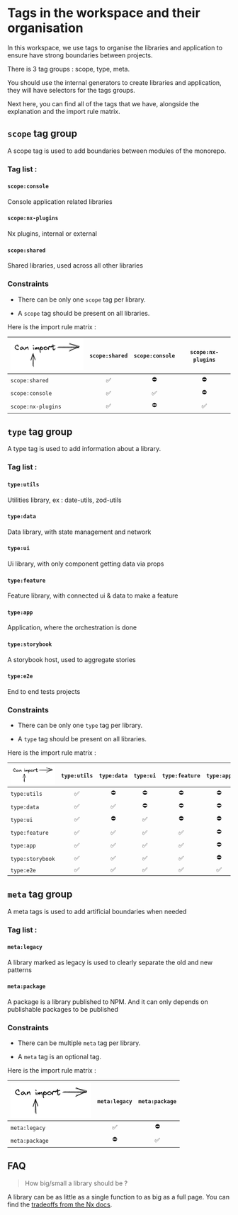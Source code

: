 # Tags in the workspace and their organisation

In this workspace, we use tags to organise the libraries and application to ensure have strong boundaries between projects.

There is 3 tag groups : scope, type, meta.

You should use the internal generators to create libraries and application, they will have selectors for the tags groups.

Next here, you can find all of the tags that we have, alongside the explanation and the import rule matrix.

## `scope` tag group

A scope tag is used to add boundaries between modules of the monorepo.

### Tag list :

#### `scope:console`

Console application related libraries

#### `scope:nx-plugins`

Nx plugins, internal or external

#### `scope:shared`

Shared libraries, used across all other libraries

### Constraints

- There can be only one `scope` tag per library.

- A `scope` tag should be present on all libraries.

Here is the import rule matrix :

| ![Can row import column](./can-import-icon.png) | `scope:shared` | `scope:console` | `scope:nx-plugins` |
| ---------------------------------------------- | :------------: | :-------------: | :----------------: |
| `scope:shared`                                 |       ✅       |       ⛔        |         ⛔         |
| `scope:console`                                |       ✅       |       ✅        |         ⛔         |
| `scope:nx-plugins`                             |       ✅       |       ⛔        |         ✅         |

## `type` tag group

A type tag is used to add information about a library.

### Tag list :

#### `type:utils`

Utilities library, ex : date-utils, zod-utils

#### `type:data`

Data library, with state management and network

#### `type:ui`

Ui library, with only component getting data via props

#### `type:feature`

Feature library, with connected ui & data to make a feature

#### `type:app`

Application, where the orchestration is done

#### `type:storybook`

A storybook host, used to aggregate stories

#### `type:e2e`

End to end tests projects

### Constraints

- There can be only one `type` tag per library.

- A `type` tag should be present on all libraries.

Here is the import rule matrix :

| ![Can row import column](./can-import-icon.png) | `type:utils` | `type:data` | `type:ui` | `type:feature` | `type:app` | `type:storybook` | `type:e2e` |
| ---------------------------------------------- | :----------: | :---------: | :-------: | :------------: | :--------: | :--------------: | :--------: |
| `type:utils`                                   |      ✅      |     ⛔      |    ⛔     |       ⛔       |     ⛔     |        ⛔        |     ⛔     |
| `type:data`                                    |      ✅      |     ✅      |    ⛔     |       ⛔       |     ⛔     |        ⛔        |     ⛔     |
| `type:ui`                                      |      ✅      |     ⛔      |    ✅     |       ⛔       |     ⛔     |        ⛔        |     ⛔     |
| `type:feature`                                 |      ✅      |     ✅      |    ✅     |       ✅       |     ⛔     |        ⛔        |     ⛔     |
| `type:app`                                     |      ✅      |     ✅      |    ✅     |       ✅       |     ⛔     |        ⛔        |     ⛔     |
| `type:storybook`                               |      ✅      |     ✅      |    ✅     |       ✅       |     ⛔     |        ✅        |     ⛔     |
| `type:e2e`                                     |      ✅      |     ✅      |    ✅     |       ✅       |     ✅     |        ✅        |     ✅     |

## `meta` tag group

A meta tags is used to add artificial boundaries when needed

### Tag list :

#### `meta:legacy`

A library marked as legacy is used to clearly separate the old and new patterns

#### `meta:package`

A package is a library published to NPM. And it can only depends on publishable packages to be published

### Constraints

- There can be multiple `meta` tag per library.

- A `meta` tag is an optional tag.

Here is the import rule matrix :

| ![Can row import column](./can-import-icon.png) | `meta:legacy` | `meta:package` |
| ---------------------------------------------- | :-----------: | :------------: |
| `meta:legacy`                                  |      ✅       |       ⛔       |
| `meta:package`                                 |      ⛔       |       ✅       |

## FAQ

> How big/small a library should be ?

A library can be as little as a single function to as big as a full page. You can find the [tradeoffs from the Nx docs](https://nx.dev/more-concepts/creating-libraries).
